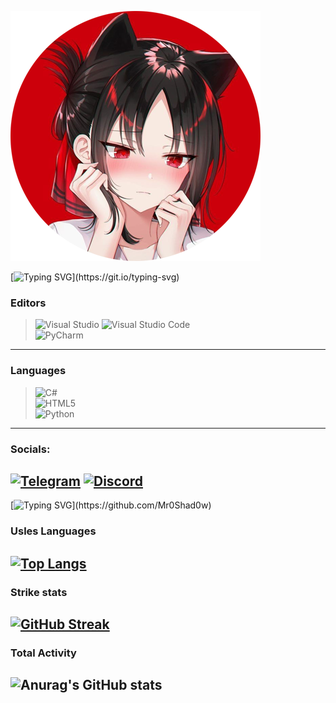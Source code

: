 [![avatar](https://github.com/Mr0Shad0w/Mr0Shad0w/blob/main/assets/avatar.png)]()

[![Typing SVG](https://readme-typing-svg.herokuapp.com?font=Fira+Code&size=24&pause=1000&color=DC0000&center=true&random=false&width=435&lines=Hello+World!_)](https://git.io/typing-svg)

### Editors
> ![Visual Studio](https://img.shields.io/badge/Visual%20Studio-5C2D91.svg?style=for-the-badge&logo=visual-studio&logoColor=white)
> ![Visual Studio Code](https://img.shields.io/badge/Visual%20Studio%20Code-0078d7.svg?style=for-the-badge&logo=visual-studio-code&logoColor=white)\
> ![PyCharm](https://img.shields.io/badge/pycharm-143?style=for-the-badge&logo=pycharm&logoColor=black&color=black&labelColor=green)
---

### Languages
> ![C#](https://img.shields.io/badge/c%23-%23239120.svg?style=for-the-badge&logo=c-sharp&logoColor=white)\
> ![HTML5](https://img.shields.io/badge/html5-%23E34F26.svg?style=for-the-badge&logo=html5&logoColor=white)\
> ![Python](https://img.shields.io/badge/python-3670A0?style=for-the-badge&logo=python&logoColor=ffdd54)
---

### Socials:
[![Telegram](https://img.shields.io/badge/-Telegram-090909?style=for-the-badge&logo=telegram&logoColor=27A0D9)](https://t.me/Mr0Shad0w)
[![Discord](https://img.shields.io/badge/-Discord-090909?style=for-the-badge&logo=Discord)](https://discord.com/users/482498541345046538/)
---


[![Typing SVG](https://readme-typing-svg.herokuapp.com?font=Fira+Code&size=24&pause=1000&color=DC0000&center=true&random=false&width=435&lines=My+Stats_)](https://github.com/Mr0Shad0w)

### Usles Languages
[![Top Langs](https://github-readme-stats.vercel.app/api/top-langs/?username=Mr0Shad0w&layout=compact)](https://github.com/Mr0Shad0w)
---

### Strike stats
[![GitHub Streak](https://github-readme-streak-stats.herokuapp.com?user=Mr0Shad0w&theme=shadow-red&hide_border=false&date_format=j%20M%5B%20Y%5D&mode=weekly)](https://github.com/Mr0Shad0w)
---

### Total Activity
![Anurag's GitHub stats](https://github-readme-stats.vercel.app/api?username=Mr0Shad0w&show_icons=true&theme=shadow_red)
---
